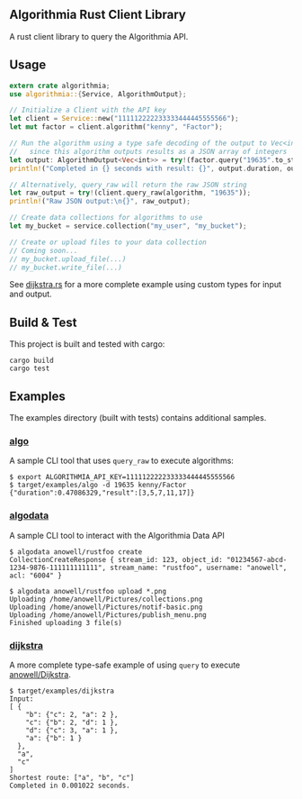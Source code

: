 Algorithmia Rust Client Library
-------------------------------

A rust client library to query the Algorithmia API.

## Usage

```rust
extern crate algorithmia;
use algorithmia::{Service, AlgorithmOutput};

// Initialize a Client with the API key
let client = Service::new("111112222233333444445555566");
let mut factor = client.algorithm("kenny", "Factor");

// Run the algorithm using a type safe decoding of the output to Vec<int>
//   since this algorithm outputs results as a JSON array of integers
let output: AlgorithmOutput<Vec<int>> = try!(factor.query("19635".to_string()));
println!("Completed in {} seconds with result: {}", output.duration, output.result);

// Alternatively, query_raw will return the raw JSON string
let raw_output = try!(client.query_raw(algorithm, "19635"));
println!("Raw JSON output:\n{}", raw_output);

// Create data collections for algorithms to use
let my_bucket = service.collection("my_user", "my_bucket");

// Create or upload files to your data collection
// Coming soon...
// my_bucket.upload_file(...)
// my_bucket.write_file(...)
```

See [dijkstra.rs](examples/dijkstra.rs) for a more complete example using custom types for input and output.

## Build & Test

This project is built and tested with cargo:

    cargo build
    cargo test

## Examples

The examples directory (built with tests) contains additional samples.

### [algo](examples/algo.rs)

A sample CLI tool that uses `query_raw` to execute algorithms:

    $ export ALGORITHMIA_API_KEY=111112222233333444445555566
    $ target/examples/algo -d 19635 kenny/Factor
    {"duration":0.47086329,"result":[3,5,7,11,17]}

### [algodata](examples/algodata.rs)

A sample CLI tool to interact with the Algorithmia Data API

    $ algodata anowell/rustfoo create
    CollectionCreateResponse { stream_id: 123, object_id: "01234567-abcd-1234-9876-111111111111", stream_name: "rustfoo", username: "anowell", acl: "6004" }

    $ algodata anowell/rustfoo upload *.png
    Uploading /home/anowell/Pictures/collections.png
    Uploading /home/anowell/Pictures/notif-basic.png
    Uploading /home/anowell/Pictures/publish_menu.png
    Finished uploading 3 file(s)

### [dijkstra](examples/dijkstra.rs)

A more complete type-safe example of using `query` to execute [anowell/Dijkstra](http://algorithmia.com/algorithms/anowell/Dijkstra).

    $ target/examples/dijkstra
    Input:
    [ {
        "b": {"c": 2, "a": 2 },
        "c": {"b": 2, "d": 1 },
        "d": {"c": 3, "a": 1 },
        "a": {"b": 1 }
      },
      "a",
      "c"
    ]
    Shortest route: ["a", "b", "c"]
    Completed in 0.001022 seconds.
